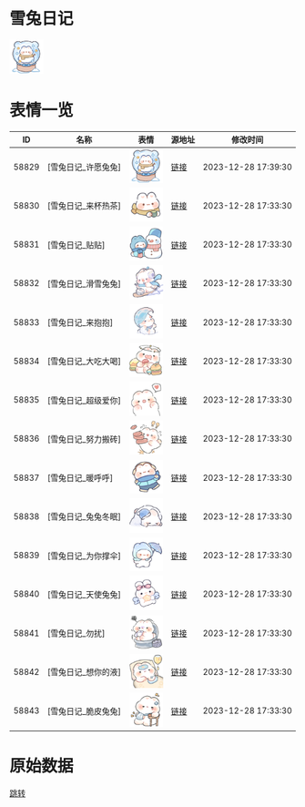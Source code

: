 # 雪兔日记

<img src="./cover.png" height="60" alt="cover" />

# 表情一览

|ID|名称|表情|源地址|修改时间|
|----|----|----|----|----|
|58829|[雪兔日记_许愿兔兔]|<img src="./pic/058829_%5B雪兔日记_许愿兔兔%5D.png" height="60" alt="许愿兔兔"/>|[链接](https://i0.hdslb.com/bfs/garb/568395472268239cbdbeda2a691f210d72d05ec1.png)|2023-12-28 17:39:30|
|58830|[雪兔日记_来杯热茶]|<img src="./pic/058830_%5B雪兔日记_来杯热茶%5D.png" height="60" alt="来杯热茶"/>|[链接](https://i0.hdslb.com/bfs/garb/b757823d386325df0efd4b0ccdcac80276419ecd.png)|2023-12-28 17:33:30|
|58831|[雪兔日记_贴贴]|<img src="./pic/058831_%5B雪兔日记_贴贴%5D.png" height="60" alt="贴贴"/>|[链接](https://i0.hdslb.com/bfs/garb/d14099c4ee962808f0739ff18af8c5753d73e2a6.png)|2023-12-28 17:33:30|
|58832|[雪兔日记_滑雪兔兔]|<img src="./pic/058832_%5B雪兔日记_滑雪兔兔%5D.png" height="60" alt="滑雪兔兔"/>|[链接](https://i0.hdslb.com/bfs/garb/9b28af5c9fda1a17dc1b702cf49c03737147e954.png)|2023-12-28 17:33:30|
|58833|[雪兔日记_来抱抱]|<img src="./pic/058833_%5B雪兔日记_来抱抱%5D.png" height="60" alt="来抱抱"/>|[链接](https://i0.hdslb.com/bfs/garb/e983112561057dc5c8380633c39cd3d72f830d52.png)|2023-12-28 17:33:30|
|58834|[雪兔日记_大吃大喝]|<img src="./pic/058834_%5B雪兔日记_大吃大喝%5D.png" height="60" alt="大吃大喝"/>|[链接](https://i0.hdslb.com/bfs/garb/859ea57497999aa1f2b8312fac4eb3cd6b6434f6.png)|2023-12-28 17:33:30|
|58835|[雪兔日记_超级爱你]|<img src="./pic/058835_%5B雪兔日记_超级爱你%5D.png" height="60" alt="超级爱你"/>|[链接](https://i0.hdslb.com/bfs/garb/f630d9c033cd6d7f57fcf0f6a8e59c1721471f96.png)|2023-12-28 17:33:30|
|58836|[雪兔日记_努力搬砖]|<img src="./pic/058836_%5B雪兔日记_努力搬砖%5D.png" height="60" alt="努力搬砖"/>|[链接](https://i0.hdslb.com/bfs/garb/04a32d9f664da138e7582e95ac0b7860fd8c1785.png)|2023-12-28 17:33:30|
|58837|[雪兔日记_暖呼呼]|<img src="./pic/058837_%5B雪兔日记_暖呼呼%5D.png" height="60" alt="暖呼呼"/>|[链接](https://i0.hdslb.com/bfs/garb/ff2847035569f9ddfef9fece17791b84486af061.png)|2023-12-28 17:33:30|
|58838|[雪兔日记_兔兔冬眠]|<img src="./pic/058838_%5B雪兔日记_兔兔冬眠%5D.png" height="60" alt="兔兔冬眠"/>|[链接](https://i0.hdslb.com/bfs/garb/09fd7e7ff832466c44c7189e3cfba6ca8a495ae4.png)|2023-12-28 17:33:30|
|58839|[雪兔日记_为你撑伞]|<img src="./pic/058839_%5B雪兔日记_为你撑伞%5D.png" height="60" alt="为你撑伞"/>|[链接](https://i0.hdslb.com/bfs/garb/9c95f4d2d9fcc782d7bdaa9f77582ca84591c00c.png)|2023-12-28 17:33:30|
|58840|[雪兔日记_天使兔兔]|<img src="./pic/058840_%5B雪兔日记_天使兔兔%5D.png" height="60" alt="天使兔兔"/>|[链接](https://i0.hdslb.com/bfs/garb/e35f74655c2988672744d990f5b3c9951116e307.png)|2023-12-28 17:33:30|
|58841|[雪兔日记_勿扰]|<img src="./pic/058841_%5B雪兔日记_勿扰%5D.png" height="60" alt="勿扰"/>|[链接](https://i0.hdslb.com/bfs/garb/e6be117fee339d9e2de6257c15b31038e09b185a.png)|2023-12-28 17:33:30|
|58842|[雪兔日记_想你的液]|<img src="./pic/058842_%5B雪兔日记_想你的液%5D.png" height="60" alt="想你的液"/>|[链接](https://i0.hdslb.com/bfs/garb/faf602e0accd9d3a7f3a2dd507e7756c0f3a9ffc.png)|2023-12-28 17:33:30|
|58843|[雪兔日记_脆皮兔兔]|<img src="./pic/058843_%5B雪兔日记_脆皮兔兔%5D.png" height="60" alt="脆皮兔兔"/>|[链接](https://i0.hdslb.com/bfs/garb/6fceb93f83efc8c6b9fb66c9052e45eddd3b705f.png)|2023-12-28 17:33:30|

# 原始数据

[跳转](./raw.json)

